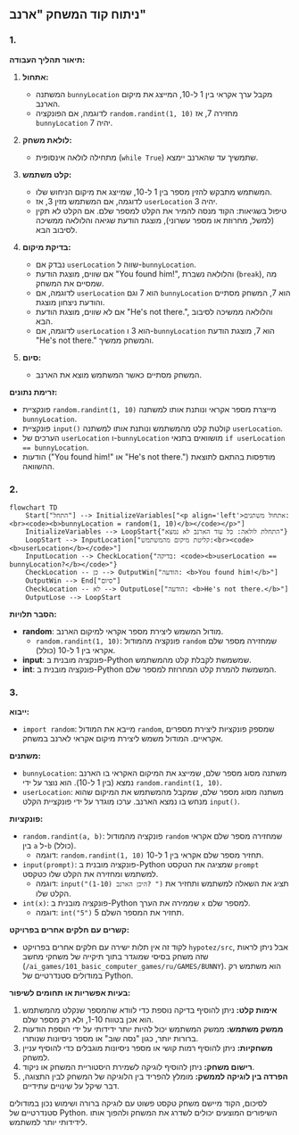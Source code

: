 ## ניתוח קוד המשחק "ארנב"

### 1. <algorithm>

**תיאור תהליך העבודה:**

1. **אתחול:**
   - המשתנה `bunnyLocation` מקבל ערך אקראי בין 1 ל-10, המייצג את מיקום הארנב.
   - לדוגמה, אם הפונקציה `random.randint(1, 10)` מחזירה 7, אז `bunnyLocation` יהיה 7.

2. **לולאת משחק:**
   - מתחילה לולאה אינסופית (`while True`) שתמשיך עד שהארנב יימצא.

3. **קלט משתמש:**
   - המשתמש מתבקש להזין מספר בין 1 ל-10, שמייצג את מיקום הניחוש שלו.
   - לדוגמה, אם המשתמש מזין 3, אז `userLocation` יהיה 3.
   - טיפול בשגיאות: הקוד מנסה להמיר את הקלט למספר שלם. אם הקלט לא תקין (למשל, מחרוזת או מספר עשרוני), מוצגת הודעת שגיאה והלולאה ממשיכה לסיבוב הבא.

4. **בדיקת מיקום:**
   - נבדק אם `userLocation` שווה ל-`bunnyLocation`.
   - אם שווים, מוצגת הודעת "You found him!", והלולאה נשברת (`break`), מה שמסיים את המשחק.
   - לדוגמה, אם `userLocation` הוא 7 וגם `bunnyLocation` הוא 7, המשחק מסתיים והודעת ניצחון מוצגת.
   - אם לא שווים, מוצגת הודעת "He's not there.", והלולאה ממשיכה לסיבוב הבא.
   - לדוגמה, אם `userLocation` הוא 3 ו-`bunnyLocation` הוא 7, מוצגת הודעת "He's not there." והמשחק ממשיך.

5. **סיום:**
   - המשחק מסתיים כאשר המשתמש מוצא את הארנב.

**זרימת נתונים:**

- פונקציית `random.randint(1, 10)` מייצרת מספר אקראי ונותנת אותו למשתנה `bunnyLocation`.
- פונקציית `input()` קולטת קלט מהמשתמש ונותנת אותו למשתנה `userLocation`.
- הערכים של `userLocation` ו-`bunnyLocation` מושוואים בתנאי `if userLocation == bunnyLocation`.
- הודעות ("You found him!" או "He's not there.") מודפסות בהתאם לתוצאת ההשוואה.

### 2. <mermaid>

```mermaid
flowchart TD
    Start["התחל"] --> InitializeVariables["<p align='left'>אתחול משתנים:<br><code><b>bunnyLocation = random(1, 10)</b></code></p>"]
    InitializeVariables --> LoopStart{"התחלת לולאה: כל עוד הארנב לא נמצא"}
    LoopStart --> InputLocation["קליטת מיקום מהמשתמש:<br><code><b>userLocation</b></code>"]
    InputLocation --> CheckLocation{"בדיקה: <code><b>userLocation == bunnyLocation?</b></code>"}
    CheckLocation -- כן --> OutputWin["הודעה: <b>You found him!</b>"]
    OutputWin --> End["סיום"]
    CheckLocation -- לא --> OutputLose["הודעה: <b>He's not there.</b>"]
    OutputLose --> LoopStart
```

**הסבר תלויות:**

-   **random**: מודול המשמש ליצירת מספר אקראי למיקום הארנב.
    -   `random.randint(1, 10)`: פונקציה מהמודול `random` שמחזירה מספר שלם אקראי בין 1 ל-10 (כולל).
-   **input**: פונקציה מובנית ב-Python שמשמשת לקבלת קלט מהמשתמש.
-   **int**: פונקציה מובנית ב-Python המשמשת להמרת קלט המחרוזת למספר שלם.

### 3. <explanation>

**ייבוא:**

-   `import random`: מייבא את המודול `random`, שמספק פונקציות ליצירת מספרים אקראיים. המודול משמש ליצירת מיקום אקראי לארנב במשחק.

**משתנים:**

-   `bunnyLocation`: משתנה מסוג מספר שלם, שמייצג את המיקום האקראי בו הארנב נמצא (בין 1 ל-10). הוא נוצר על ידי `random.randint(1, 10)`.
-   `userLocation`: משתנה מסוג מספר שלם, שמקבל מהמשתמש את המיקום שהוא מנחש בו נמצא הארנב. ערכו מוגדר על ידי פונקציית הקלט `input()`.

**פונקציות:**

-   `random.randint(a, b)`: פונקציה מהמודול `random` שמחזירה מספר שלם אקראי בין `a` ל-`b` (כולל).
    -   דוגמה: `random.randint(1, 10)` תחזיר מספר שלם אקראי בין 1 ל-10.
-   `input(prompt)`: פונקציה מובנית ב-Python שמציגה את הטקסט `prompt` למשתמש ומחזירה את הקלט שלו כטקסט.
    -   דוגמה: `input("היכן הארנב (1-10)? ")` תציג את השאלה למשתמש ותחזיר את הקלט שלו.
-   `int(x)`: פונקציה מובנית ב-Python שממירה את הערך `x` למספר שלם.
    -   דוגמה: `int("5")` תחזיר את המספר השלם 5.

**קשרים עם חלקים אחרים בפרויקט:**

- לקוד זה אין תלות ישירה עם חלקים אחרים בפרויקט `hypotez/src`, אבל ניתן לראות שזה משחק בסיסי שמוגדר בתוך תיקייה של משחקי מחשב (`/ai_games/101_basic_computer_games/ru/GAMES/BUNNY`). הוא משתמש רק במודולים סטנדרטיים של Python.

**בעיות אפשריות או תחומים לשיפור:**

1.  **אימות קלט:** ניתן להוסיף בדיקה נוספת כדי לוודא שהמספר שנקלט מהמשתמש הוא אכן בטווח 1-10, ולא רק מספר שלם.
2.  **ממשק משתמש:** ממשק המשתמש יכול להיות יותר ידידותי על ידי הוספת הודעות ברורות יותר, כגון "נסה שוב" או מספר ניסיונות שנותרו.
3.  **משחקיות:** ניתן להוסיף רמות קושי או מספר ניסיונות מוגבלים כדי להוסיף עניין למשחק.
4.  **רישום משחק:** ניתן להוסיף לוגיקה לשמירת היסטוריית המשחק או ניקוד.
5.  **הפרדה בין לוגיקה לממשק:** מומלץ להפריד בין הלוגיקה של המשחק לבין התצוגה, דבר שיקל על שינויים עתידיים.

לסיכום, הקוד מיישם משחק טקסט פשוט עם לוגיקה ברורה ושימוש נכון במודולים סטנדרטיים של Python. השיפורים המוצעים יכולים לשדרג את המשחק ולהפוך אותו לידידותי יותר למשתמש.